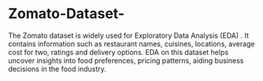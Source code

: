 # Zomato-Dataset-
The Zomato dataset is widely used for Exploratory Data Analysis (EDA) . It contains information such as restaurant names, cuisines, locations, average cost for two, ratings and delivery options. EDA on this dataset helps uncover insights into food preferences, pricing patterns, aiding business decisions in the food industry.
